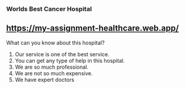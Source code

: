  ### Worlds Best Cancer Hospital

## https://my-assignment-healthcare.web.app/


What can you know about this hospital? 

1. Our service is one of the best service.
2. You can get any type of help in this hospital.
3. We are so much professional.
4. We are not so much expensive.
5. We have expert doctors
